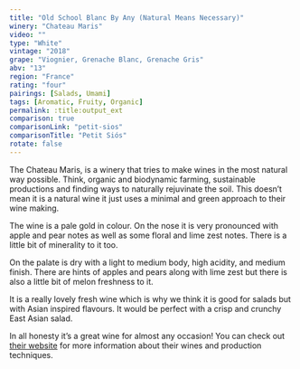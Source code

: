 ```yaml
---
title: "Old School Blanc By Any (Natural Means Necessary)"
winery: "Chateau Maris"
video: ""
type: "White"
vintage: "2018"
grape: "Viognier, Grenache Blanc, Grenache Gris"
abv: "13"
region: "France"
rating: "four"
pairings: [Salads, Umami]
tags: [Aromatic, Fruity, Organic]
permalink: :title:output_ext
comparison: true
comparisonLink: "petit-sios"
comparisonTitle: "Petit Siós"
rotate: false
---
```


The Chateau Maris, is a winery that tries to make wines in the most natural way possible. Think, organic and biodynamic farming, sustainable productions and finding ways to naturally rejuvinate the soil. This doesn&rsquo;t mean it is a natural wine it just uses a minimal and green approach to their wine making. 

The wine is a pale gold in colour. On the nose it is very pronounced with apple and pear notes as well as some floral and lime zest notes. There is a little bit of minerality to it too. 

On the palate is dry with a light to medium body, high acidity, and medium finish. There are hints of apples and pears along with lime zest but there is also a little bit of melon freshness to it. 

It is a really lovely fresh wine which is why we think it is good for salads but with Asian inspired flavours. It would be perfect with a crisp and crunchy East Asian salad. 

In all honesty it&rsquo;s a great wine for almost any occasion! You can check out  <a href="https://www.chateaumaris.com/" title="Chateau Maris" target="_blank">their website</a> for more information about their wines and production techniques. 